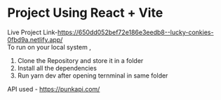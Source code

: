 # Project Using React + Vite
Live Project Link-https://650dd052bef72e186e3eedb8--lucky-conkies-0fbd9a.netlify.app/   
To run on your local system ,
 1. Clone the Repository and store it in a folder
 2. Install all the dependencies
 3. Run yarn dev after opening ternminal in same folder

API used - https://punkapi.com/
